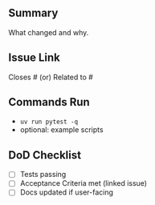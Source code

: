 ## Summary
What changed and why.

## Issue Link
Closes #<id> (or) Related to #<id>

## Commands Run
- `uv run pytest -q`
- optional: example scripts

## DoD Checklist
- [ ] Tests passing
- [ ] Acceptance Criteria met (linked issue)
- [ ] Docs updated if user-facing
